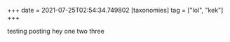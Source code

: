 +++
date = 2021-07-25T02:54:34.749802
[taxonomies]
tag = ["lol", "kek"]
+++

testing posting hey one two three